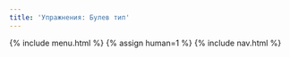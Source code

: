 ```yaml
---
title: 'Упражнения: Булев тип'
---
```


{% include menu.html %}
{% assign human=1 %}
{% include nav.html %}
